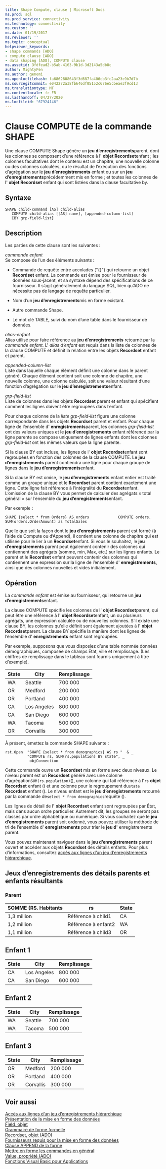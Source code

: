 ```yaml
---
title: Shape Compute, clause | Microsoft Docs
ms.prod: sql
ms.prod_service: connectivity
ms.technology: connectivity
ms.custom: ''
ms.date: 01/19/2017
ms.reviewer: ''
ms.topic: conceptual
helpviewer_keywords:
- shape commands [ADO]
- compute clause [ADO]
- data shaping [ADO], COMPUTE clause
ms.assetid: 3fdfead2-b5ab-4163-9b1d-3d2143a5db8c
author: MightyPen
ms.author: genemi
ms.openlocfilehash: fa6862808643f3d687fa406cb3fc2aa23c9b7d7b
ms.sourcegitcommit: e042272a38fb646df05152c676e5cbeae3f9cd13
ms.translationtype: MT
ms.contentlocale: fr-FR
ms.lasthandoff: 04/27/2020
ms.locfileid: "67924146"
---
```

# <a name="shape-compute-clause"></a>Clause COMPUTE de la commande SHAPE
Une clause COMPUTE Shape génère un **jeu d’enregistrements**parent, dont les colonnes se composent d’une référence à l' **objet Recordset**enfant ; les colonnes facultatives dont le contenu est un chapitre, une nouvelle colonne ou des colonnes calculées, ou le résultat de l’exécution des fonctions d’agrégation sur le **jeu d’enregistrements** enfant ou sur un **jeu d’enregistrements**précédemment mis en forme ; et toutes les colonnes de l' **objet Recordset** enfant qui sont listées dans la clause facultative by.  
  
## <a name="syntax"></a>Syntaxe  
  
```  
SHAPE child-command [AS] child-alias  
   COMPUTE child-alias [[AS] name], [appended-column-list]  
   [BY grp-field-list]  
```  
  
## <a name="description"></a>Description  
 Les parties de cette clause sont les suivantes :  
  
 *commande enfant*  
 Se compose de l’un des éléments suivants :  
  
-   Commande de requête entre accolades ("{}") qui retourne un objet **Recordset** enfant. La commande est émise pour le fournisseur de données sous-jacent, et sa syntaxe dépend des spécifications de ce fournisseur. Il s’agit généralement du langage SQL, bien qu’ADO ne nécessite pas de langage de requête particulier.  
  
-   Nom d’un **jeu d’enregistrements**mis en forme existant.  
  
-   Autre commande Shape.  
  
-   Le mot clé TABLE, suivi du nom d’une table dans le fournisseur de données.  
  
 *alias-enfant*  
 Alias utilisé pour faire référence au **jeu d’enregistrements** retourné par la *commande enfant.* L' *alias d’enfant* est requis dans la liste de colonnes de la clause COMPUTE et définit la relation entre les objets **Recordset** enfant et parent.  
  
 *appended-column-list*  
 Liste dans laquelle chaque élément définit une colonne dans le parent généré. Chaque élément contient soit une colonne de chapitre, une nouvelle colonne, une colonne calculée, soit une valeur résultant d’une fonction d’agrégation sur le **jeu d’enregistrements**enfant.  
  
 *grp-field-list*  
 Liste de colonnes dans les objets **Recordset** parent et enfant qui spécifient comment les lignes doivent être regroupées dans l’enfant.  
  
 Pour chaque colonne de la *liste grp-field-list* figure une colonne correspondante dans les objets **Recordset** parent et enfant. Pour chaque ligne de l’ensemble d' **enregistrements**parent, les colonnes *grp-field-list* ont des valeurs uniques et le **jeu d’enregistrements** enfant référencé par la ligne parente se compose uniquement de lignes enfants dont les colonnes *grp-field-list* ont les mêmes valeurs que la ligne parente.  
  
 Si la clause BY est incluse, les lignes de l' **objet Recordset**enfant sont regroupées en fonction des colonnes de la clause COMPUTE. Le **jeu d’enregistrements** parent contiendra une ligne pour chaque groupe de lignes dans le **jeu d’enregistrements**enfant.  
  
 Si la clause BY est omise, le **jeu d’enregistrements** enfant entier est traité comme un groupe unique et le **Recordset** parent contient exactement une ligne. Cette ligne fait référence à l’intégralité du **Recordset**enfant. L’omission de la clause BY vous permet de calculer des agrégats « total général » sur l’ensemble du **jeu d’enregistrements**enfant.  
  
 Par exemple :  
  
```  
SHAPE {select * from Orders} AS orders             COMPUTE orders, SUM(orders.OrderAmount) as TotalSales         
```  
  
 Quelle que soit la façon dont le **jeu d’enregistrements** parent est formé (à l’aide de Compute ou d’Append), il contient une colonne de chapitre qui est utilisée pour le lier à un **Recordset**enfant. Si vous le souhaitez, le **jeu d’enregistrements** parent peut également contenir des colonnes qui contiennent des agrégats (somme, min, Max, etc.) sur les lignes enfants. Le parent et le **Recordset** enfant peuvent contenir des colonnes qui contiennent une expression sur la ligne de l’ensemble d' **enregistrements**, ainsi que des colonnes nouvelles et vides initialement.  
  
## <a name="operation"></a>Opération  
 La *commande enfant* est émise au fournisseur, qui retourne un **jeu d’enregistrements**enfant.  
  
 La clause COMPUTE spécifie les colonnes de l' **objet Recordset**parent, qui peut être une référence à l' **objet Recordset**enfant, un ou plusieurs agrégats, une expression calculée ou de nouvelles colonnes. S’il existe une clause BY, les colonnes qu’elle définit sont également ajoutées à l' **objet Recordset**parent. La clause BY spécifie la manière dont les lignes de l’ensemble d' **enregistrements** enfant sont regroupées.  
  
 Par exemple, supposons que vous disposiez d’une table nommée données démographiques, composée de champs État, ville et remplissage. (Les chiffres de remplissage dans le tableau sont fournis uniquement à titre d’exemple).  
  
|State|City|Remplissage|  
|-----------|----------|----------------|  
|WA|Seattle|700 000|  
|OR|Medford|200 000|  
|OR|Portland|400 000|  
|CA|Los Angeles|800 000|  
|CA|San Diego|600 000|  
|WA|Tacoma|500 000|  
|OR|Corvallis|300 000|  
  
 À présent, émettez la commande SHAPE suivante :  
  
```  
rst.Open  "SHAPE {select * from demographics} AS rs "  & _  
          "COMPUTE rs, SUM(rs.population) BY state", _  
           objConnection  
```  
  
 Cette commande ouvre un **Recordset** mis en forme avec deux niveaux. Le niveau parent est un **Recordset** généré avec une colonne d’agrégation`SUM(rs.population)`(), une colonne qui fait référence à l'`rs` **objet Recordset** enfant () et une colonne pour le regroupement du`state` **Recordset** enfant (). Le niveau enfant est le **jeu d’enregistrements** retourné par la commande de`select * from demographics`requête ().  
  
 Les lignes de détail de l' **objet Recordset** enfant sont regroupées par État, mais dans aucun ordre particulier. Autrement dit, les groupes ne seront pas classés par ordre alphabétique ou numérique. Si vous souhaitez que le **jeu d’enregistrements** parent soit ordonné, vous pouvez utiliser la méthode de tri de l’ensemble d' **enregistrements** pour trier le **jeu d'** enregistrements parent.  
  
 Vous pouvez maintenant naviguer dans le **jeu d’enregistrements** parent ouvert et accéder aux objets **Recordset** des détails enfants. Pour plus d’informations, consultez [accès aux lignes d’un jeu d’enregistrements hiérarchique](../../../ado/guide/data/accessing-rows-in-a-hierarchical-recordset.md).  
  
## <a name="resultant-parent-and-child-detail-recordsets"></a>Jeux d’enregistrements des détails parents et enfants résultants  
  
### <a name="parent"></a>Parent  
  
|SOMME (RS. Habitants|rs|State|  
|---------------------------|--------|-----------|  
|1,3 million|Référence à child1|CA|  
|1,2 million|Référence à enfant2|WA|  
|1,1 million|Référence à child3|OR|  
  
## <a name="child1"></a>Enfant 1  
  
|State|City|Remplissage|  
|-----------|----------|----------------|  
|CA|Los Angeles|800 000|  
|CA|San Diego|600 000|  
  
## <a name="child2"></a>Enfant 2  
  
|State|City|Remplissage|  
|-----------|----------|----------------|  
|WA|Seattle|700 000|  
|WA|Tacoma|500 000|  
  
## <a name="child3"></a>Enfant 3  
  
|State|City|Remplissage|  
|-----------|----------|----------------|  
|OR|Medford|200 000|  
|OR|Portland|400 000|  
|OR|Corvallis|300 000|  
  
## <a name="see-also"></a>Voir aussi  
 [Accès aux lignes d’un jeu d’enregistrements hiérarchique](../../../ado/guide/data/accessing-rows-in-a-hierarchical-recordset.md)   
 [Présentation de la mise en forme des données](../../../ado/guide/data/data-shaping-overview.md)   
 [Field, objet](../../../ado/reference/ado-api/field-object.md)   
 [Grammaire de forme formelle](../../../ado/guide/data/formal-shape-grammar.md)   
 [Recordset, objet (ADO)](../../../ado/reference/ado-api/recordset-object-ado.md)   
 [Fournisseurs requis pour la mise en forme des données](../../../ado/guide/data/required-providers-for-data-shaping.md)   
 [Clause APPEND de la forme](../../../ado/guide/data/shape-append-clause.md)   
 [Mettre en forme les commandes en général](../../../ado/guide/data/shape-commands-in-general.md)   
 [Value, propriété (ADO)](../../../ado/reference/ado-api/value-property-ado.md)   
 [Fonctions Visual Basic pour Applications](../../../ado/guide/data/visual-basic-for-applications-functions.md)
